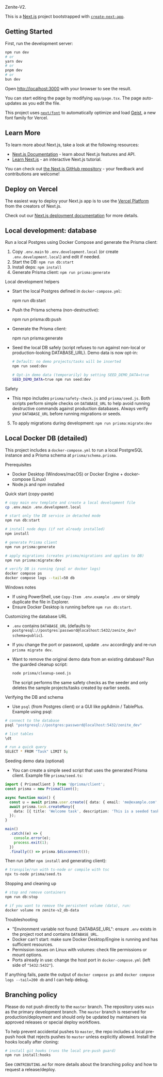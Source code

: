 Zenite-V2.

This is a [Next.js](https://nextjs.org) project bootstrapped with [`create-next-app`](https://nextjs.org/docs/app/api-reference/cli/create-next-app).

## Getting Started

First, run the development server:

```bash
npm run dev
# or
yarn dev
# or
pnpm dev
# or
bun dev
```

Open [http://localhost:3000](http://localhost:3000) with your browser to see the result.

You can start editing the page by modifying `app/page.tsx`. The page auto-updates as you edit the file.

This project uses [`next/font`](https://nextjs.org/docs/app/building-your-application/optimizing/fonts) to automatically optimize and load [Geist](https://vercel.com/font), a new font family for Vercel.

## Learn More

To learn more about Next.js, take a look at the following resources:

- [Next.js Documentation](https://nextjs.org/docs) - learn about Next.js features and API.
- [Learn Next.js](https://nextjs.org/learn) - an interactive Next.js tutorial.

You can check out [the Next.js GitHub repository](https://github.com/vercel/next.js) - your feedback and contributions are welcome!

## Deploy on Vercel

The easiest way to deploy your Next.js app is to use the [Vercel Platform](https://vercel.com/new?utm_medium=default-template&filter=next.js&utm_source=create-next-app&utm_campaign=create-next-app-readme) from the creators of Next.js.

Check out our [Next.js deployment documentation](https://nextjs.org/docs/app/building-your-application/deploying) for more details.

## Local development: database

Run a local Postgres using Docker Compose and generate the Prisma client:

1. Copy `.env.main` to `.env.development.local` (or create `.env.development.local`) and edit if needed.
2. Start the DB: `npm run db:start`
3. Install deps: `npm install`
4. Generate Prisma client: `npm run prisma:generate`

Local development helpers

- Start the local Postgres defined in `docker-compose.yml`:

  npm run db:start

- Push the Prisma schema (non-destructive):

  npm run prisma:db:push

- Generate the Prisma client:

  npm run prisma:generate

- Seed the local DB safely (script refuses to run against non-local or production-looking DATABASE_URL). Demo data is now opt-in:

  ```bash
  # Default: no demo projects/tasks will be inserted
  npm run seed:dev

  # Opt-in demo data (temporarily) by setting SEED_DEMO_DATA=true
  SEED_DEMO_DATA=true npm run seed:dev
  ```

Safety

- This repo includes `prisma/safety-check.js` and `prisma/seed.js`. Both scripts perform simple checks on `DATABASE_URL` to help avoid running destructive commands against production databases. Always verify your `DATABASE_URL` before running migrations or seeds.

5. To apply migrations during development: `npm run prisma:migrate:dev`

## Local Docker DB (detailed)

This project includes a `docker-compose.yml` to run a local PostgreSQL instance and a Prisma schema at `prisma/schema.prisma`.

Prerequisites

- Docker Desktop (Windows/macOS) or Docker Engine + docker-compose (Linux)
- Node.js and npm installed

Quick start (copy-paste)

```bash
# copy main env template and create a local development file
cp .env.main .env.development.local

# start only the DB service in detached mode
npm run db:start

# install node deps (if not already installed)
npm install

# generate Prisma client
npm run prisma:generate

# apply migrations (creates prisma/migrations and applies to DB)
npm run prisma:migrate:dev

# verify DB is running (psql or docker logs)
docker compose ps
docker compose logs --tail=50 db
```

Windows notes

- If using PowerShell, use `Copy-Item .env.example .env` or simply duplicate the file in Explorer.
- Ensure Docker Desktop is running before `npm run db:start`.

Customizing the database URL

- `.env` contains `DATABASE_URL` (defaults to `postgresql://postgres:password@localhost:5432/zenite_dev?schema=public`).
- If you change the port or password, update `.env` accordingly and re-run `prisma migrate dev`.
- Want to remove the original demo data from an existing database? Run the guarded cleanup script:

  ```bash
  node prisma/cleanup-seed.js
  ```

  The script performs the same safety checks as the seeder and only deletes the sample projects/tasks created by earlier seeds.

Verifying the DB and schema

- Use `psql` (from Postgres client) or a GUI like pgAdmin / TablePlus. Example using psql:

```bash
# connect to the database
psql "postgresql://postgres:password@localhost:5432/zenite_dev"

# list tables
\dt

# run a quick query
SELECT * FROM "Task" LIMIT 5;
```

Seeding demo data (optional)

- You can create a simple seed script that uses the generated Prisma client. Example file `prisma/seed.ts`:

```ts
import { PrismaClient } from '@prisma/client';
const prisma = new PrismaClient();

async function main() {
  const u = await prisma.user.create({ data: { email: 'me@example.com', name: 'Local Dev' } });
  await prisma.task.createMany({
    data: [{ title: 'Welcome task', description: 'This is a seeded task', ownerId: u.id }],
  });
}

main()
  .catch((e) => {
    console.error(e);
    process.exit(1);
  })
  .finally(() => prisma.$disconnect());
```

Then run (after `npm install` and generating client):

```bash
# transpile/run with ts-node or compile with tsc
npx ts-node prisma/seed.ts
```

Stopping and cleaning up

```bash
# stop and remove containers
npm run db:stop

# if you want to remove the persistent volume (data), run:
docker volume rm zenite-v2_db-data
```

Troubleshooting

- "Environment variable not found: DATABASE_URL": ensure `.env` exists in the project root and contains `DATABASE_URL`.
- Docker can't start: make sure Docker Desktop/Engine is running and has sufficient resources.
- Permission issues on Linux with volumes: check file permissions or mount options.
- Ports already in use: change the host port in `docker-compose.yml` (left side of `"5432:5432"`).

If anything fails, paste the output of `docker compose ps` and `docker compose logs --tail=200 db` and I can help debug.

## Branching policy

Please do not push directly to the `master` branch. The repository uses `main` as the primary development branch. The `master` branch is reserved for production/deployment and should only be updated by maintainers via approved releases or special deploy workflows.

To help prevent accidental pushes to `master`, the repo includes a local pre-push hook that rejects pushes to `master` unless explicitly allowed. Install the hooks locally after cloning:

```bash
# install git hooks (runs the local pre-push guard)
npm run install:hooks
```

See `CONTRIBUTING.md` for more details about the branching policy and how to request a release/deploy.
